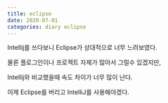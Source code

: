 ```yaml
---
title: eclipse
date: 2020-07-01
categories: diary eclipse
---
```

Intellij를 쓰다보니 Eclipse가 상대적으로 너무 느려보였다.

물론 플로그인이나 프로젝트 자체가 많아서 그럴수 있겠지만,

Intellij와 비교했을때 속도 차이가 너무 많이 난다.

이제 Eclipse를 버리고 IntelliJ를 사용해야겠다.
